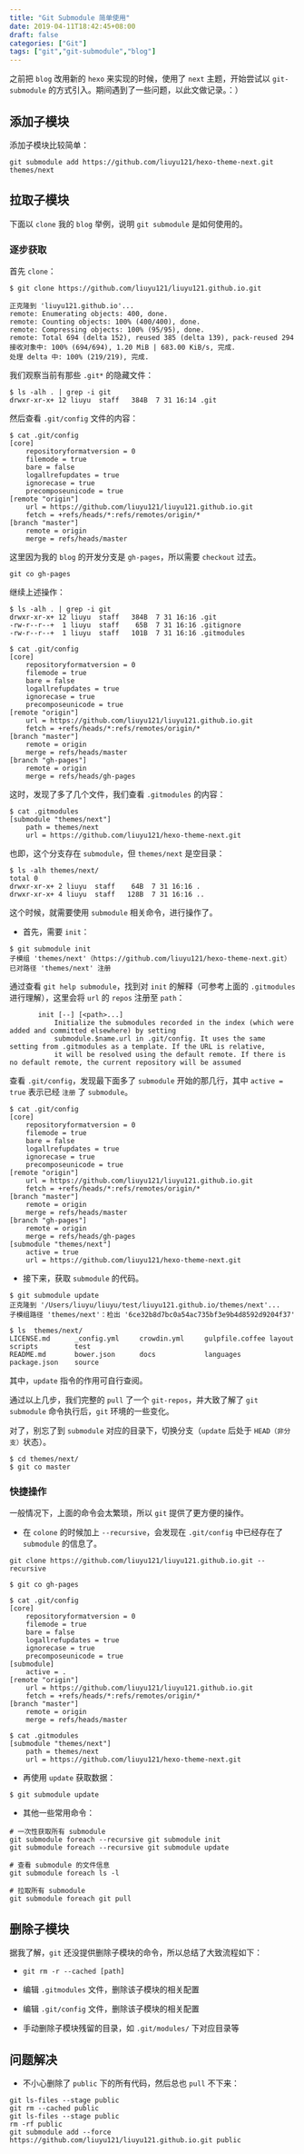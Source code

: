 ```yaml
---
title: "Git Submodule 简单使用"
date: 2019-04-11T18:42:45+08:00
draft: false
categories: ["Git"]
tags: ["git","git-submodule","blog"]
---
```



之前把 `blog` 改用新的 `hexo` 来实现的时候，使用了 `next` 主题，开始尝试以 `git-submodule` 的方式引入。期间遇到了一些问题，以此文做记录。：）

## 添加子模块

添加子模块比较简单：

```git
git submodule add https://github.com/liuyu121/hexo-theme-next.git themes/next
```

## 拉取子模块

下面以 `clone` 我的 `blog` 举例，说明 `git submodule` 是如何使用的。

### 逐步获取

首先 `clone`：

```git
$ git clone https://github.com/liuyu121/liuyu121.github.io.git

正克隆到 'liuyu121.github.io'...
remote: Enumerating objects: 400, done.
remote: Counting objects: 100% (400/400), done.
remote: Compressing objects: 100% (95/95), done.
remote: Total 694 (delta 152), reused 385 (delta 139), pack-reused 294
接收对象中: 100% (694/694), 1.20 MiB | 683.00 KiB/s, 完成.
处理 delta 中: 100% (219/219), 完成.
```
我们观察当前有那些 `.git*` 的隐藏文件：

```shell
$ ls -alh . | grep -i git
drwxr-xr-x+ 12 liuyu  staff   384B  7 31 16:14 .git
```
然后查看 `.git/config` 文件的内容：

```shell
$ cat .git/config
[core]
	repositoryformatversion = 0
	filemode = true
	bare = false
	logallrefupdates = true
	ignorecase = true
	precomposeunicode = true
[remote "origin"]
	url = https://github.com/liuyu121/liuyu121.github.io.git
	fetch = +refs/heads/*:refs/remotes/origin/*
[branch "master"]
	remote = origin
	merge = refs/heads/master
```
这里因为我的 `blog` 的开发分支是 `gh-pages`，所以需要 `checkout` 过去。

```git
git co gh-pages
```
继续上述操作：

```shell
$ ls -alh . | grep -i git
drwxr-xr-x+ 12 liuyu  staff   384B  7 31 16:16 .git
-rw-r--r--+  1 liuyu  staff    65B  7 31 16:16 .gitignore
-rw-r--r--+  1 liuyu  staff   101B  7 31 16:16 .gitmodules

$ cat .git/config
[core]
	repositoryformatversion = 0
	filemode = true
	bare = false
	logallrefupdates = true
	ignorecase = true
	precomposeunicode = true
[remote "origin"]
	url = https://github.com/liuyu121/liuyu121.github.io.git
	fetch = +refs/heads/*:refs/remotes/origin/*
[branch "master"]
	remote = origin
	merge = refs/heads/master
[branch "gh-pages"]
	remote = origin
	merge = refs/heads/gh-pages
```
这时，发现了多了几个文件，我们查看 `.gitmodules` 的内容：

```shell
$ cat .gitmodules
[submodule "themes/next"]
	path = themes/next
	url = https://github.com/liuyu121/hexo-theme-next.git
```
也即，这个分支存在 `submodule`，但 `themes/next` 是空目录：

```
$ ls -alh themes/next/
total 0
drwxr-xr-x+ 2 liuyu  staff    64B  7 31 16:16 .
drwxr-xr-x+ 4 liuyu  staff   128B  7 31 16:16 ..
```
这个时候，就需要使用 `submodule` 相关命令，进行操作了。

* 首先，需要 `init`：

```shell
$ git submodule init
子模组 'themes/next'（https://github.com/liuyu121/hexo-theme-next.git）已对路径 'themes/next' 注册
```

通过查看 `git help submodule`，找到对 `init` 的解释（可参考上面的 `.gitmodules` 进行理解），这里会将 `url` 的 `repos` 注册至 `path`：

```shell
       init [--] [<path>...]
           Initialize the submodules recorded in the index (which were added and committed elsewhere) by setting
           submodule.$name.url in .git/config. It uses the same setting from .gitmodules as a template. If the URL is relative,
           it will be resolved using the default remote. If there is no default remote, the current repository will be assumed
```

查看 `.git/config`，发现最下面多了 `submodule` 开始的那几行，其中 `active = true` 表示已经 `注册` 了 `submodule`。

```shell
$ cat .git/config
[core]
	repositoryformatversion = 0
	filemode = true
	bare = false
	logallrefupdates = true
	ignorecase = true
	precomposeunicode = true
[remote "origin"]
	url = https://github.com/liuyu121/liuyu121.github.io.git
	fetch = +refs/heads/*:refs/remotes/origin/*
[branch "master"]
	remote = origin
	merge = refs/heads/master
[branch "gh-pages"]
	remote = origin
	merge = refs/heads/gh-pages
[submodule "themes/next"]
	active = true
	url = https://github.com/liuyu121/hexo-theme-next.git
```

* 接下来，获取 `submodule` 的代码。

```shell
$ git submodule update
正克隆到 '/Users/liuyu/liuyu/test/liuyu121.github.io/themes/next'...
子模组路径 'themes/next'：检出 '6ce32b8d7bc0a54ac735bf3e9b4d8592d9204f37'

$ ls  themes/next/
LICENSE.md      _config.yml     crowdin.yml     gulpfile.coffee layout          scripts         test
README.md       bower.json      docs            languages       package.json    source
```
其中，`update` 指令的作用可自行查阅。

通过以上几步，我们完整的 `pull` 了一个 `git-repos`，并大致了解了 `git submodule` 命令执行后，`git` 环境的一些变化。

对了，别忘了到 `submodule` 对应的目录下，切换分支（`update` 后处于 `HEAD（非分支）`状态）。

```shell
$ cd themes/next/
$ git co master
```

### 快捷操作

一般情况下，上面的命令会太繁琐，所以 `git` 提供了更方便的操作。

* 在 `colone` 的时候加上 `--recursive`，会发现在 `.git/config` 中已经存在了 `submodule` 的信息了。

```shell
git clone https://github.com/liuyu121/liuyu121.github.io.git --recursive

$ git co gh-pages

$ cat .git/config
[core]
	repositoryformatversion = 0
	filemode = true
	bare = false
	logallrefupdates = true
	ignorecase = true
	precomposeunicode = true
[submodule]
	active = .
[remote "origin"]
	url = https://github.com/liuyu121/liuyu121.github.io.git
	fetch = +refs/heads/*:refs/remotes/origin/*
[branch "master"]
	remote = origin
	merge = refs/heads/master
	
$ cat .gitmodules
[submodule "themes/next"]
	path = themes/next
	url = https://github.com/liuyu121/hexo-theme-next.git
```
* 再使用 `update` 获取数据：

```shell
$ git submodule update
```
* 其他一些常用命令：

```shell
# 一次性获取所有 submodule
git submodule foreach --recursive git submodule init 
git submodule foreach --recursive git submodule update 

# 查看 submodule 的文件信息
git submodule foreach ls -l

# 拉取所有 submodule
git submodule foreach git pull

```

## 删除子模块

据我了解，`git` 还没提供删除子模块的命令，所以总结了大致流程如下：

* ```git rm -r --cached [path]```

* 编辑 `.gitmodules` 文件，删除该子模块的相关配置

* 编辑 `.git/config` 文件，删除该子模块的相关配置

* 手动删除子模块残留的目录，如 `.git/modules/` 下对应目录等



## 问题解决

* 不小心删除了 `public`  下的所有代码，然后总也 `pull` 不下来：

```git
git ls-files --stage public
git rm --cached public
git ls-files --stage public
rm -rf public
git submodule add --force https://github.com/liuyu121/liuyu121.github.io.git public
```

